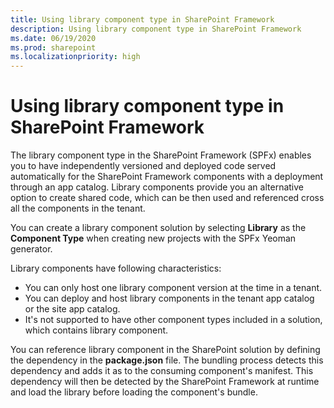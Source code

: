 ```yaml
---
title: Using library component type in SharePoint Framework
description: Using library component type in SharePoint Framework
ms.date: 06/19/2020
ms.prod: sharepoint
ms.localizationpriority: high
---
```


# Using library component type in SharePoint Framework

The library component type in the SharePoint Framework (SPFx) enables you to have independently versioned and deployed code served automatically for the SharePoint Framework components with a deployment through an app catalog. Library components provide you an alternative option to create shared code, which can be then used and referenced cross all the components in the tenant.

You can create a library component solution by selecting **Library** as the **Component Type** when creating new projects with the SPFx Yeoman generator.

Library components have following characteristics:

- You can only host one library component version at the time in a tenant.
- You can deploy and host library components in the tenant app catalog or the site app catalog.
- It's not supported to have other component types included in a solution, which contains library component.

You can reference library component in the SharePoint solution by defining the dependency in the **package.json** file. The bundling process detects this dependency and adds it as to the consuming component's manifest. This dependency will then be detected by the SharePoint Framework at runtime and load the library before loading the component's bundle.
